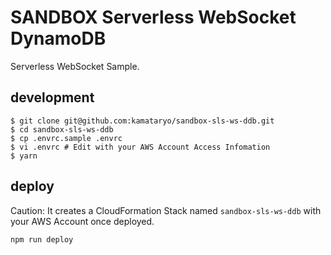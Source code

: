 # SANDBOX Serverless WebSocket DynamoDB

Serverless WebSocket Sample.

## development

```shell
$ git clone git@github.com:kamataryo/sandbox-sls-ws-ddb.git
$ cd sandbox-sls-ws-ddb
$ cp .envrc.sample .envrc
$ vi .envrc # Edit with your AWS Account Access Infomation
$ yarn
```

## deploy

Caution: It creates a CloudFormation Stack named `sandbox-sls-ws-ddb` with your AWS Account once deployed.

```shell
npm run deploy
```
